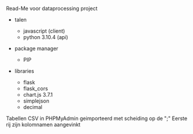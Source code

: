 Read-Me voor dataprocessing project

- talen
	- javascript (client)
	- python 3.10.4 (api)

- package manager
	- PIP

- libraries 
	- flask
	- flask_cors
	- chart.js 3.7.1
	- simplejson
	- decimal

Tabellen CSV in PHPMyAdmin geimporteerd met scheiding op de ";"
Eerste rij zijn kolomnamen aangevinkt